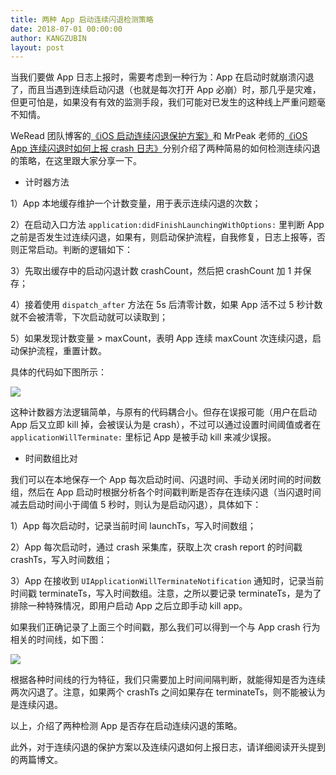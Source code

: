 ```yaml
---
title: 两种 App 启动连续闪退检测策略
date: 2018-07-01 00:00:00
author: KANGZUBIN
layout: post
---
```



当我们要做 App 日志上报时，需要考虑到一种行为：App 在启动时就崩溃闪退了，而且当遇到连续启动闪退（也就是每次打开 App 必崩）时，那几乎是灾难，但更可怕是，如果没有有效的监测手段，我们可能对已发生的这种线上严重问题毫不知情。

WeRead 团队博客的[《iOS 启动连续闪退保护方案》](http://wereadteam.github.io/2016/05/23/GYBootingProtection/)和 MrPeak 老师的[《iOS App 连续闪退时如何上报 crash 日志》](http://mrpeak.cn/blog/ios-instacrash-reporting/)分别介绍了两种简易的如何检测连续闪退的策略，在这里跟大家分享一下。

* 计时器方法

1）App 本地缓存维护一个计数变量，用于表示连续闪退的次数；

2）在启动入口方法 `application:didFinishLaunchingWithOptions:` 里判断 App 之前是否发生过连续闪退，如果有，则启动保护流程，自我修复，日志上报等，否则正常启动。判断的逻辑如下：

3）先取出缓存中的启动闪退计数 crashCount，然后把 crashCount 加 1 并保存；

4）接着使用 `dispatch_after` 方法在 5s 后清零计数，如果 App 活不过 5 秒计数就不会被清零，下次启动就可以读取到；

5）如果发现计数变量 > maxCount，表明 App 连续 maxCount 次连续闪退，启动保护流程，重置计数。

具体的代码如下图所示：

![](https://github.com/iOS-Tips/iOS-tech-set/blob/master/images/2018/07/3-1.png?raw=true)

这种计数器方法逻辑简单，与原有的代码耦合小。但存在误报可能（用户在启动 App 后又立即 kill 掉，会被误认为是 crash），不过可以通过设置时间阈值或者在 `applicationWillTerminate:` 里标记 App 是被手动 kill 来减少误报。

* 时间数组比对

我们可以在本地保存一个 App 每次启动时间、闪退时间、手动关闭时间的时间数组，然后在 App 启动时根据分析各个时间戳判断是否存在连续闪退（当闪退时间减去启动时间小于阈值 5 秒时，则认为是启动闪退），具体如下：

1）App 每次启动时，记录当前时间 launchTs，写入时间数组；

2）App 每次启动时，通过 crash 采集库，获取上次 crash report 的时间戳 crashTs，写入时间数组；

3）App 在接收到 `UIApplicationWillTerminateNotification` 通知时，记录当前时间戳 terminateTs，写入时间数组。注意，之所以要记录 terminateTs，是为了排除一种特殊情况，即用户启动 App 之后立即手动 kill app。

如果我们正确记录了上面三个时间戳，那么我们可以得到一个与 App crash 行为相关的时间线，如下图：

![](https://github.com/iOS-Tips/iOS-tech-set/blob/master/images/2018/07/3-2.png?raw=true)

根据各种时间线的行为特征，我们只需要加上时间间隔判断，就能得知是否为连续两次闪退了。注意，如果两个 crashTs 之间如果存在 terminateTs，则不能被认为是连续闪退。

以上，介绍了两种检测 App 是否存在启动连续闪退的策略。

此外，对于连续闪退的保护方案以及连续闪退如何上报日志，请详细阅读开头提到的两篇博文。
